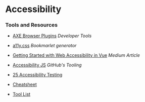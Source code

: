 # Accessibility

### Tools and Resources

* [AXE Browser Plugins](https://www.axe-core.org/) _Developer Tools_

* [a11y.css](http://ffoodd.github.io/a11y.css/) _Bookmarlet generator_

* [Getting Started with Web Accessibility in Vue](https://medium.com/@emilymears/getting-started-with-web-accessibility-in-vue-17e2c4ea0842) _Medium Article_

* [Accessibility JS](https://github.com/github/accessibilityjs) _GitHub's Tooling_

* [25 Accessibility Testing](https://dynomapper.com/blog/27-accessibility-testing/246-top-25-awesome-accessibility-testing-tools-for-websites)

* [Cheatsheet](https://bitsofco.de/the-accessibility-cheatsheet/)

* [Tool List](https://css-tricks.com/accessibility-testing-tools/)




